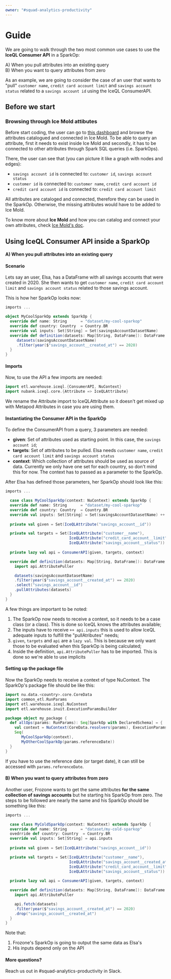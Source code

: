 ```yaml
---
owner: "#squad-analytics-productivity"
---
```


# Guide
We are going to walk through the two most common use cases to use the **IceQL Consumer API** in a SparkOp:

A) When you pull attributes into an existing query  
B) When you want to query attributes from zero

As an example, we are going to consider the case of an user that wants to "pull" `customer name`, `credit card account limit` and `savings account status` related to a `savings account id` using the IceQL ConsumerAPI. 

## Before we start
### Browsing through Ice Mold attibutes
Before start coding, the user can go to [this dashboard](https://nubank.looker.com/dashboards-next/4384) 
and browse the attributes catalogued and connected in Ice Mold.
To be able to query an attribute, first it needs to exist inside Ice Mold 
and secondly, it has to be connected to other attributes through Spark SQL queries (i.e. SparkOps).

There, the user can see that (you can picture it like a graph with nodes and edges):
- `savings account id` is connected to: `customer id`, `savings account status`
- `customer id` is connected to: `customer name`, `credit card account id`
- `credit card account id` is connected to: `credit card account limit` 

All attributes are cataloged and connected, therefore they can be used in the SparkOp. Otherwise, 
the missing attributes would have to be added to Ice Mold.

To know more about **Ice Mold** and how you can catalog and connect your own attributes, 
check [Ice Mold's doc](https://github.com/nubank/itaipu/tree/master/src/main/scala/etl/warehouse/ice_mold).

## Using IceQL Consumer API inside a SparkOp
#### A) When you pull attributes into an existing query
#### Scenario
Lets say an user, Elsa, has a DataFrame with all savings accounts that were created in 2020. 
She then wants to get `customer name`, `credit card account limit` and `savings account status` related to
those savings account.

This is how her SparkOp looks now:

```scala
imports ...

object MyCoolSparkOp extends SparkOp {
  override def name: String      = "dataset/my-cool-sparkop"
  override def country: Country  = Country.BR
  override val inputs: Set[String] = Set(savingsAccountDatasetName)
  override def definition(datasets: Map[String, DataFrame]): DataFrame = {
     datasets(savingsAccountDatasetName)
     .filter(year($"savings_account__created_at") == 2020)
  }
}
```
#### Imports
Now, to use the API a few imports are needed: 
````scala
import etl.warehouse.iceql.{ConsumerAPI, NuContext}
import nubank.iceql.core.{Attribute => IceQLAttribute}
````
We rename the Attribute import to IceQLAttribute so it doesn't get mixed up with Metapod Attributes in case you are using them.

#### Instantiating the Consumer API in the SparkOp

To define the ConsumerAPI from a query, 3 parameters are needed:

- **given**: Set of attributes used as starting point. In this case, the `savings account id`;
- **targets**: Set of attributes to be pulled. 
Elsa needs `customer name`, `credit card account limit` and `savings account status` 
- **context**: Which collection of attributes should be used as source of data. 
Currently we only have one set for each country, so don't mind this for now. 
The context has to passed as a parameter to the SparkOp.

After Elsa has defined those parameters, her SparkOp should look like this:
```scala
imports ...

  case class MyCoolSparkOp(context: NuContext) extends SparkOp {
  override def name: String      = "dataset/my-cool-sparkop"
  override def country: Country  = Country.BR
  override val inputs: Set[String] = Set(savingsAccountDatasetName) ++ api.inputs
  
  private val given = Set(IceQLAttribute("savings_account__id"))

  private val targets = Set(IceQLAttribute("customer__name"), 
                            IceQLAttribute("credit_card_account__limit"), 
                            IceQLAttribute("savings_account__status"))
  
  private lazy val api = ConsumerAPI(given, targets, context)

  override def definition(datasets: Map[String, DataFrame]): DataFrame = {
    import api.AttributePuller

    datasets(savingsAccountDatasetName)
    .filter(year($"savings_account__created_at") == 2020)
    .select("savings_account__id")
    .pullAttributes(datasets)
  }
}
````
A few things are important to be noted:

1. The SparkOp now needs to receive a context, so it needs to be a case class (or a class). 
This is done so IceQL knows the attributes available;
2. The inputs have to receive `++ api.inputs` this is used to allow IceQL adequate inputs 
to fulfill the "pullAtributes" needs; 
3. `given`, `targets` and `api` are a `lazy val`. 
This is because we only want those to be evaluated when this SparkOp is being calculated;
4. Inside the definition, `api.AttributePuller` has to be imported. This is done so we're able to use implicits

#### Setting up the package file
Now the SparkOp needs to receive a context of type NuContext. The SparkOp's package file should be like this:

```scala
import nu.data.<country>.core.CoreData
import common_etl.RunParams
import etl.warehouse.iceql.NuContext
import etl.warehouse.inuit.ExecutionParamsBuilder

package object my_package {
  def allOps(params: RunParams): Seq[SparkOp with DeclaredSchema] = {
    val context = NuContext(CoreData.resolvers(params), ExecutionParamsBuilder.fromRunParams(params))
    Seq(
       MyCoolSparkOp(context),
       MyOtherCoolSparkOp(params.referenceDate))
  }
}
````

If you have to use the reference date (or target date), it can still be accessed with `params.referenceDate`.  

#### B) When you want to query attributes from zero
Another user, Frozone wants to get the same attributes 
**for the same collection of savings accounts** but he starting his SparkOp from zero. 
The steps to be followed are nearly the same and his SparkOp should be something like this:

```scala
imports ...

  case class MyColdSparkOp(context: NuContext) extends SparkOp {
  override def name: String      = "dataset/my-cold-sparkop"
  ovedrride def country: Country  = Country.BR
  override val inputs: Set[String] = api.inputs
  
  private val given = Set(IceQLAttribute("savings_account__id"))

  private val targets = Set(IceQLAttribute("customer__name"), 
                            IceQLAttribute("savings_account__created_at"), 
                            IceQLAttribute("credit_card_account__limit"), 
                            IceQLAttribute("savings_account__status"))
  
  private lazy val api = ConsumerAPI(given, targets, context)

  override def definition(datasets: Map[String, DataFrame]): DataFrame = {
    import api.AttributePuller

    api.fetch(datasets)
    .filter(year($"savings_account__created_at") == 2020)
    .drop("savings_account__created_at")
  }
}
````
Note that: 
1. Frozone's SparkOp is going to output the same data as Elsa's
2. His inputs depend only on the API

#### More questions?
Reach us out in #squad-analytics-productivity in Slack.
